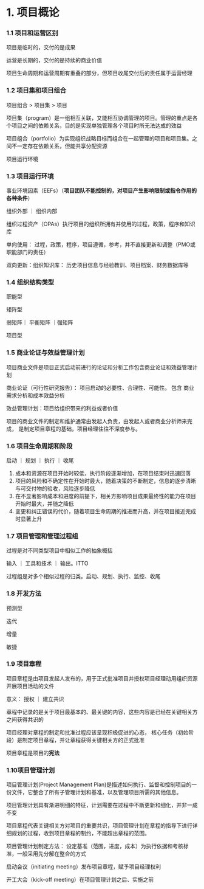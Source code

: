 # 1. 项目概论

### 1.1 项目和运营区别

项目是临时的，交付的是成果

运营是长期的，交付的是持续的商业价值

项目生命周期和运营周期有重叠的部分，但项目收尾交付后的责任属于运营经理

### 1.2 项目集和项目组合

项目组合 > 项目集 > 项目

项目集（program）是一组相互关联，又能相互协调管理的项目。管理的重点是各个项目之间的依赖关系，目的是实现单独管理各个项目时所无法达成的效益

项目组合（portfolio）为实现组织战略目标而组合在一起管理的项目和项目集。之间不一定存在依赖关系，但能共享分配资源

项目运行环境

### 1.3 项目运行环境

事业环境因素（EEFs）（**项目团队不能控制的，对项目产生影响限制或指令作用的各种条件**）

组织外部 ｜ 组织内部

组织过程资产（OPAs）执行项目的组织所拥有并使用的过程，政策，程序和知识库

单向使用： 过程，政策，程序，项目遵循，参考，并不直接更新和调整（PMO或职能部门的责任）

双向更新：组织知识库： 历史项目信息与经验教训、项目档案、财务数据库等

### 1.4 组织结构类型

职能型

矩阵型

弱矩阵｜ 平衡矩阵 ｜强矩阵

项目型

### 1.5 商业论证与效益管理计划

项目商业文件是项目正式启动前进行的论证和分析工作包含商业论证和效益管理计划

商业论证（可行性研究报告）： 项目启动的必要性、合理性、可能性。 包含 商业需求分析和成本效益分析

效益管理计划：项目给组织带来的利益或者价值

项目的商业文件的制定和维护通常由发起人负责，由发起人或者商业分析师来完成， 是制定项目章程的基础，项目经理往往不深度参与。

### 1.6 项目生命周期和阶段

启动 ｜ 规划 ｜ 执行 ｜ 收尾

1. 成本和资源在项目开始时较低，执行阶段逐渐增加，在项目结束时迅速回落
2. 项目的风险和不确定性在开始时最大，随着决策的不断制定，信息的逐步清晰与可交付物的验收，风险逐步降低
3. 在不显著影响成本和进度的前提下，相关方影响项目成果最终性的能力在项目开始时最大，并随之降低
4. 变更和纠正错误的代价，随着项目生命周期的推进而升高，并在项目接近完成时显著上升

### 1.7 项目管理和管理过程组

过程是对不同类型项目中相似工作的抽象概括

输入 ｜ 工具和技术 ｜ 输出。ITTO

过程组是对多个相似过程的归类。启动、规划、执行、监控、收尾

### 1.8 开发方法

预测型

迭代

增量

敏捷

### 1.9 项目章程

项目章程是由项目发起人发布的，用于正式批准项目并授权项目经理动用组织资源开展项目活动的文件

意义： 授权 ｜ 建立共识

章程中记录的是关于项目最基本的、最关键的内容，这些内容是已经在关键相关方之间获得共识的

项目经理对章程的制定和批准过程应该呈现积极促进的心态， 核心任务（初始阶段）是制定项目章程，并让章程获得关键相关方的正式批准

项目章程是项目的**宪法**

### 1.10项目管理计划

项目管理计划(Project Management Plan)是描述如何执行、监督和控制项目的一份文件，它整合了所有子管理计划和基准，以及管理项目所需的其他信息。

项目管理计划具有渐进明细的特征，计划需要在过程中不断更新和细化，并非一成不变

项目章程代表关键相关方对项目的重要共识，项目管理计划在章程的指导下进行详细规划的过程，收到项目章程的制约，不能超出章程的范围。

项目管理计划制定方法： 设定基准（范围，进度，成本）为执行依据和考核标准，一般采用先分解在整合的方式

启动会议（initiating meeting）发布项目章程，赋予项目经理权利

开工大会（kick-off meeting）在项目管理计划之后、实施之前